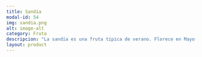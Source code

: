 ```yaml
---
title: Sandía
modal-id: 54
img: sandia.png
alt: image-alt
category: Fruta
descripcion: "La sandía es una fruta típica de verano. Florece en Mayo-Junio y madura unos 40 días después, que es cuando podemos coger nuestra sandía. Es uno de los productos más exportados por España, principalmente a nuestros vecinos europeos Alemania, Francia y Países bajos. Al mismo tiempo, es un producto que también importamos, sobre todo de Marruecos y Senegal."
layout: product
---
```

